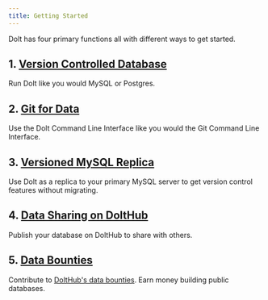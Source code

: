 ```yaml
---
title: Getting Started
---
```


Dolt has four primary functions all with different ways to get started.

## 1. [Version Controlled Database](./getting-started/database.md)

Run Dolt like you would MySQL or Postgres.

## 2. [Git for Data](./getting-started/git-for-data.md)

Use the Dolt Command Line Interface like you would the Git Command Line Interface.

## 3. [Versioned MySQL Replica](./getting-started/versioned-mysql-replica.md)

Use Dolt as a replica to your primary MySQL server to get version control features without migrating.

## 4. [Data Sharing on DoltHub](./getting-started/data-sharing.md) 

Publish your database on DoltHub to share with others.

## 5. [Data Bounties](./getting-started/data-bounties.md)

Contribute to [DoltHub's data bounties](https://www.dolthub.com/bounties). Earn money building public databases.
